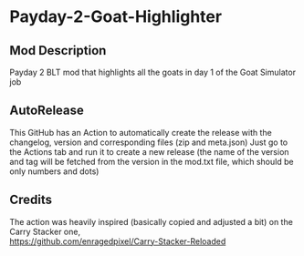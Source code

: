 # Payday-2-Goat-Highlighter

## Mod Description

Payday 2 BLT mod that highlights all the goats in day 1 of the Goat Simulator job

## AutoRelease

This GitHub has an Action to automatically create the release with the changelog, version and corresponding files (zip and meta.json)
Just go to the Actions tab and run it to create a new release (the name of the version and tag will be fetched from the version in the mod.txt file, which should be only numbers and dots)

## Credits

The action was heavily inspired (basically copied and adjusted a bit) on the Carry Stacker one,  
https://github.com/enragedpixel/Carry-Stacker-Reloaded
